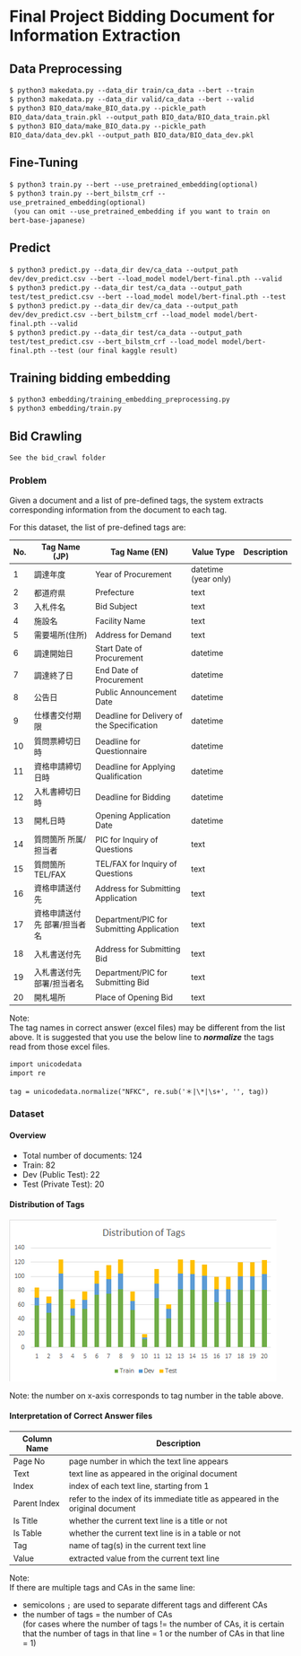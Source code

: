 # Final Project Bidding Document for Information Extraction

## Data Preprocessing

	$ python3 makedata.py --data_dir train/ca_data --bert --train
	$ python3 makedata.py --data_dir valid/ca_data --bert --valid
	$ python3 BIO_data/make_BIO_data.py --pickle_path BIO_data/data_train.pkl --output_path BIO_data/BIO_data_train.pkl
	$ python3 BIO_data/make_BIO_data.py --pickle_path BIO_data/data_dev.pkl --output_path BIO_data/BIO_data_dev.pkl

## Fine-Tuning
	
	$ python3 train.py --bert --use_pretrained_embedding(optional)
	$ python3 train.py --bert_bilstm_crf --use_pretrained_embedding(optional)
	 (you can omit --use_pretrained_embedding if you want to train on bert-base-japanese)
## Predict

	$ python3 predict.py --data_dir dev/ca_data --output_path dev/dev_predict.csv --bert --load_model model/bert-final.pth --valid
	$ python3 predict.py --data_dir test/ca_data --output_path test/test_predict.csv --bert --load_model model/bert-final.pth --test
	$ python3 predict.py --data_dir dev/ca_data --output_path dev/dev_predict.csv --bert_bilstm_crf --load_model model/bert-final.pth --valid
	$ python3 predict.py --data_dir test/ca_data --output_path test/test_predict.csv --bert_bilstm_crf --load_model model/bert-final.pth --test (our final kaggle result)
## Training bidding embedding

	$ python3 embedding/training_embedding_preprocessing.py
	$ python3 embedding/train.py

## Bid Crawling

	See the bid_crawl folder


### Problem

Given a document and a list of pre-defined tags, the system extracts corresponding information from
the document to each tag.

For this dataset, the list of pre-defined tags are:

| No. | Tag Name (JP) | Tag Name (EN) | Value Type | Description |
| --- |------|------|---|---|
| 1 | 調達年度 | Year of Procurement | datetime (year only) |   |
| 2 | 都道府県 | Prefecture | text |   |
| 3 | 入札件名 | Bid Subject | text |   |
| 4 | 施設名 | Facility Name | text |   |
| 5 | 需要場所(住所) | Address for Demand | text |   |
| 6 | 調達開始日 | Start Date of Procurement | datetime |   |
| 7 | 調達終了日 | End Date of Procurement | datetime |   |
| 8 | 公告日 | Public Announcement Date | datetime |   |
| 9 | 仕様書交付期限 | Deadline for Delivery of the Specification | datetime |   |
| 10 | 質問票締切日時 | Deadline for Questionnaire | datetime |   |
| 11 | 資格申請締切日時 | Deadline for Applying Qualification | datetime |   |
| 12 | 入札書締切日時 | Deadline for Bidding | datetime |   |
| 13 | 開札日時 | Opening Application Date | datetime |   |
| 14 | 質問箇所 所属/担当者 | PIC for Inquiry of Questions | text |   |
| 15 | 質問箇所 TEL/FAX | TEL/FAX for Inquiry of Questions | text |   |
| 16 | 資格申請送付先 | Address for Submitting Application | text |   |
| 17 | 資格申請送付先 部署/担当者名 | Department/PIC for Submitting Application | text |   |
| 18 | 入札書送付先 | Address for Submitting Bid | text |   |
| 19 | 入札書送付先 部署/担当者名 | Department/PIC for Submitting Bid | text |   |
| 20 | 開札場所 | Place of Opening Bid | text |   |

Note: \
The tag names in correct answer (excel files) may be different from the list above. It is suggested 
that you use the below line to **_normalize_** the tags read from those excel files.
```buildoutcfg
import unicodedata
import re

tag = unicodedata.normalize("NFKC", re.sub('＊|\*|\s+', '', tag))
```

### Dataset

#### Overview

- Total number of documents: 124
- Train: 82
- Dev (Public Test): 22
- Test (Private Test): 20

#### Distribution of Tags

![Distribution of Tags](tag_distribution.png)

Note: the number on x-axis corresponds to tag number in the table above.

#### Interpretation of Correct Answer files

| Column Name | Description |
| ----- | ------ |
| Page No | page number in which the text line appears |
| Text | text line as appeared in the original document |
| Index | index of each text line, starting from 1 |
| Parent Index | refer to the index of its immediate title as appeared in the original document |
| Is Title | whether the current text line is a title or not |
| Is Table | whether the current text line is in a table or not |
| Tag | name of tag(s) in the current text line |
| Value | extracted value from the current text line |

Note: \
If there are multiple tags and CAs in the same line: 
- semicolons `;` are used to separate different tags and different CAs
- the number of tags = the number of CAs \
(for cases where the number of tags != the number of CAs, it is certain
that the number of tags in that line = 1 or the number of CAs in that line = 1)

